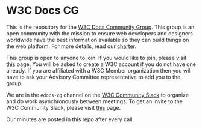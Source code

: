 # W3C Docs CG

This is the repository for the [W3C Docs Community Group](https://www.w3.org/community/docs-cg/). This group is an open community with the mission to ensure web developers and designers worldwide have the best information available so they can build things on the web platform. For more details, read our [charter](charter.md).

This group is open to anyone to join. If you would like to join, please visit [this](https://www.w3.org/community/docs-cg/join) page. You will be asked to create a W3C account if you do not have one already. If you are affiliated with a W3C Member organization then you will have to ask your Advisory Committee representative to add you to the group.

We are in the `#docs-cg` channel on the [W3C Community Slack](https://w3ccommunity.slack.com/archives/C08KNG3GFEF) to organize and do work asynchronously between meetings. To get an invite to the W3C Community Slack, please visit [this](https://www.w3.org/slack-w3ccommunity-invite) page.

Our minutes are posted in this repo after every call.
